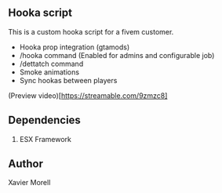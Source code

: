 ## Hooka script

This is a custom hooka script for a fivem customer. 

- Hooka prop integration (gtamods)
- /hooka command (Enabled for admins and configurable job)
- /dettatch command
- Smoke animations
- Sync hookas between players

(Preview video)[https://streamable.com/9zmzc8]

## Dependencies

1. ESX Framework

## Author

Xavier Morell
